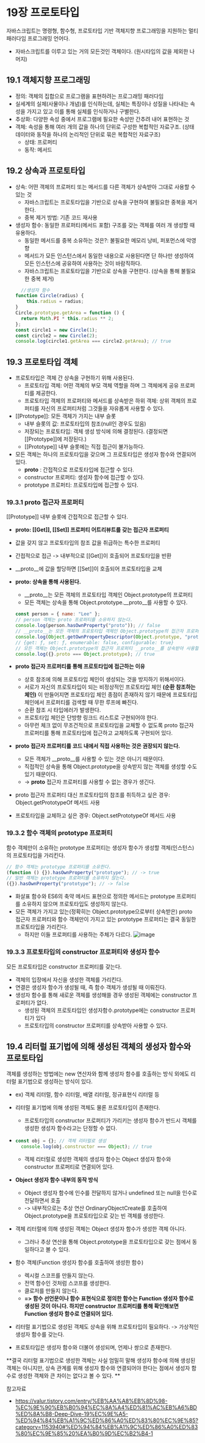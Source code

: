 # 19장 프로토타입
자바스크립트는 명령형, 함수형, 프로토타입 기반 객체지향 프로그래밍을 지원하는 멀티 패러다임 프로그래밍 언어다.
- 자바스크립트를 이루고 있는 거의 모든것인 객체이다. (원시타입의 값을 제외한 나머지)

## 19.1 객체지향 프로그래밍
- 정의: 객체의 집합으로 프로그램을 표현하려는 프로그래밍 패러다임
- 실세계의 실체(사물이나 개념)를 인식하는데, 실체는 특징이나 성질을 나타내는 속성을 가지고 있고 이를 통해 실체를 인식하거나 구별한다.
- 추상화: 다양한 속성 중에서 프로그램에 필요한 속성만 간추려 내어 표현하는 것
- 객체: 속성을 통해 여러 개의 값을 하나의 단위로 구성한 복합적인 자료구조. (상태 데이터와 동작을 하나의 논리적인 단위로 묶은 복합적인 자료구조)
  - 상태: 프로퍼티
  - 동작: 메서드
## 19.2 상속과 프로토타입
- 상속: 어떤 객체의 프로퍼티 또는 메서드를 다른 객체가 상속받아 그대로 사용할 수 있는 것
  - 자바스크립트는 프로토타입을 기반으로 상속을 구현하여 불필요한 중복을 제거한다.
  - 중복 제거 방법: 기존 코드 재사용
- 생성자 함수: 동일한 프로퍼티(메서드 포함) 구조를 갖는 객체를 여러 개 생성할 때 유용하다.
  - 동일한 메서드를 중복 소유하는 것은?: 불필요한 메모리 낭비, 퍼포먼스에 악영향
  - 메서드가 모든 인스턴스에서 동일한 내용으로 사용된다면 단 하나만 생성하여 모든 인스턴스에 공유하여 사용하는 것이 바람직하다.
  - 자바스크립트는 프로토타입을 기반으로 상속을 구현한다. (상속을 통해 불필요한 중복 제거)
  ```jsx
	//생성자 함수
  function Circle(radius) {
	  this.radius = radius;
  }
  Circle.prototype.getArea = function () {
  	return Math.PI * this.radius ** 2;
  };
  const circle1 = new Circle(1);
  const circle2 = new Circle(2);
  console.log(circle1.getArea === circle2.getArea); // true
  ```
## 19.3 프로토타입 객체
- 프로토타입은 객체 간 상속을 구현하기 위해 사용된다.
  - 프로토타입 객체: 어떤 객체의 부모 객체 역할을 하며 그 객체에게 공유 프로퍼티를 제공한다.
  - 프로토타입 객체의 프로퍼티와 메서드를 상속받은 하위 객체: 상위 객체의 프로퍼티를 자신의 프로퍼티처럼 그것들을 자유롭게 사용할 수 있다.
- [[Prototype]]: 모든 객체가 가지는 내부 슬롯
  - 내부 슬롯의 값: 프로토타입의 참조(null인 경우도 있음)
  - 저장되는 프로토타입: 객체 생성 방식에 의해 결정된다. (결정되면 [[Prototype]]에 저장된다.)
  -  [[Prototype]] 내부 슬롯에는 직접 접근이 불가능하다.
- 모든 객체는 하나의 프로토타입을 갖으며 그 프로토타입은 생성자 함수와 연결되어 있다.
  - __proto__ : 간접적으로 프로토타입에 접근할 수 있다.
  - constructor 프로퍼티: 생성자 함수에 접근할 수 있다.
  - prototype 프로퍼티: 프로토타입에 접근할 수 있다.
### 19.3.1 __proto__ 접근자 프로퍼티
[[Prototype]] 내부 슬롯에 간접적으로 접근할 수 있다.
-  **__proto__: [[Get]], [[Set]] 프로퍼티 어트리뷰트를 갖는 접근자 프로퍼티**
  - 값을 갖지 않고 프로토타입의 참조 값을 취급하는 특수한 프로퍼티
  - 간접적으로 접근 -> 내부적으로 [[Get]]이 호출되어 프로토타입을 반환
  -  __proto__에 값을 할당하면 [[Set]]이 호출되어 프로토타입을 교체
  
- **__proto__: 상속을 통해 사용된다.**
  - __proto__는 모든 객체의 프로토타입 객체인 Object.prototype의 프로퍼티
  - 모든 객체는 상속을 통해 Object.prototype.__proto__를 사용할 수 있다.
  ```jsx
  const person = { name: "Lee" };
  // person 객체는 proto 프로퍼티를 소유하지 않는다.
  console.log(person.hasOwnProperty("proto")); // false
  // __proto__는 모든 객체의 프로토타입 객체인 Object.prototype의 접근자 프로퍼티다.
  console.log(Object.getOwnPropertyDescriptor(Object.prototype, "proto"));
  // {get: ƒ, set: ƒ, enumerable: false, configurable: true}
  // 모든 객체는 Object.prototype의 접근자 프로퍼티 __proto__를 상속받아 사용할 수 있다.
  console.log({}.proto === Object.prototype); // true
  ```
- **__proto__ 접근자 프로퍼티를 통해 프로토타입에 접근하는 이유**
	-  상호 참조에 의해 프로토타입 체인이 생성되는 것을 방지하기 위해서이다.																			
	- 서로가 자신의 프로토타입이 되는 비정상적인 프로토타입 체인 **(순환 참조하는 체인)** 이 만들어지면 프로토타입 체인 종점이 존재하지 않기 때문에 프로토타입 체인에서 프로퍼티를 검색할 때 무한 루프에 빠진다.
  - 순환 참조 시 타입에러가 발생한다. 
  - 프로토타입 체인은 단방향 링크드 리스트로 구현되어야 한다.
  - 아무런 체크 없이 무조건적으로 프로토타입을 교체할 수 없도록 proto 접근자 프로퍼티를 통해 프로토타입에 접근하고 교체하도록 구현되어 있다.

- **proto 접근자 프로퍼티를 코드 내에서 직접 사용하는 것은 권장되지 않는다.**
  - 모든 객체가 __proto__를 사용할 수 있는 것은 아니기 때문이다.
  - 직접적인 상속을 통해 Object.prototype을 상속받지 않는 객체를 생성할 수도 있기 때문이다.
  - -> __proto__ 접근자 프로퍼티를 사용할 수 없는 경우가 생긴다.

- proto 접근자 프로퍼티 대신 프로토타입의 참조를 취득하고 싶은 경우: Object.getPrototypeOf 메서드 사용
- 프로토타입을 교체하고 싶은 경우: Object.setPrototypeOf 메서드 사용

### 19.3.2 함수 객체의 prototype 프로퍼티
함수 객체만이 소유하는 prototype 프로퍼티는 생성자 함수가 생성할 객체(인스턴스)의 프로토타입을 가리킨다.
```jsx
// 함수 객체는 prototype 프로퍼티를 소유한다.
(function () {}).hasOwnProperty("prototype"); // -> true
// 일반 객체는 prototype 프로퍼티를 소유하지 않는다.
({}).hasOwnProperty("prototype"); // -> false
```
- 화살표 함수와 ES6의 축약 메서드 표현으로 정의한 메서드는 prototype 프로퍼티를 소유하지 않으며 프로토타입도 생성하지 않는다.
- 모든 객체가 가지고 있는(정확히는 Object.prototype으로부터 상속받은) proto 접근자 프로퍼티와 함수 객체만이 가지고 있는 prototype 프로퍼티는 결국 동일한 프로토타입을 가리킨다.
  - 하지만 이들 프로퍼티를 사용하는 주체가 다르다.
  ![image](https://github.com/user-attachments/assets/58af029a-13b7-4c17-ba28-6f63cb6be9de)

### 19.3.3 프로토타입의 constructor 프로퍼티와 생성자 함수
모든 프로토타입은 constructor 프로퍼티를 갖는다. 
- 객체의 입장에서 자신을 생성한 객체를 가리킨다.
- 연결은 생성자 함수가 생성될 때, 즉 함수 객체가 생성될 때 이뤄진다.
- 생성자 함수를 통해 새로운 객체를 생성해쓸 경우 생성된 객체에는 constructor 프로퍼티가 없다.
  - 생성된 객체의 프로토타입인 생성자함수.prototype에는  constructor 프로퍼티가 있다
  - 프로토타입의 constructor 프로퍼티를 상속받아 사용할 수 있다.
  
## 19.4 리터럴 표기법에 의해 생성된 객체의 생성자 함수와 프로토타입
객체를 생성하는 방법에는 new 연산자와 함께 생성자 함수를 호출하는 방식 외에도 리터럴 표기법으로 생성하는 방식이 있다. 
- ex) 객체 리터럴, 함수 리터럴, 배열 리터럴, 정규표현식 리터럴 등
- 리터럴 표기법에 의해 생성된 객체도 물론 프로토타입이 존재한다.
  - 프로토타입의 constructor 프로퍼티가 가리키는 생성자 함수가 반드시 객체를 생성한 생성자 함수라고는 단정할 수 없다.
- ```jsx
  const obj = {}; // 객체 리터럴로 생성
	console.log(obj.constructor === Object); // true
  ```
  - 객체 리터럴로 생성한 객체의 생성자 함수는 Object 생성자	함수와 constructor 프로퍼티로 연결되어 있다.
- **Object 생성자 함수 내부의 동작 방식**
  - Object 생성자 함수에 인수를 전달하지 않거나 undefined 또는 null을 인수로 전달하면서 호출
  - -> 내부적으로는 추상 연산 OrdinaryObjectCreate를 호출하여 Object.prototype을 프로토타입으로 갖는 빈 객체를 생성한다.
- 객체 리터럴에 의해 생성된 객체는 Object 생성자 함수가 생성한 객체 아니다.
  - 그러나 추상 연산을 통해 Object.prototype을 프로토타입으로 갖는 점에서 동일하다고 볼 수 있다.
- 함수 객체(Function 생성자 함수를 호출하여 생성한 함수)
  - 렉시컬 스코프를 만들지 않는다.
  - 전역 함수인 것처럼 스코프를 생성한다.
  - 클로저를 만들지 않는다.
  - **=> 함수 선언문이나 함수 표현식으로 정의한 함수는 Function 생성자 함수로 생성된 것이 아니다. 하지만 constructor 프로퍼티를 통해 확인해보면 Function 생성자 함수로 연결되어 있다.**
  
- 리터럴 표기법으로 생성된 객체도 상속을 위해 프로토타입이 필요하다. -> 가상적인 생성자 함수를 갖는다.
- 프로토타입은 생성자 함수와 더불어 생성되며, 언제나 쌍으로 존재한다.

**결국 리터럴 표기법으로 생성한 객체는 사실 엄밀히 말해 생성자 함수에 의해 생성된 객체는 아니지만, 상속 관계를 위해 생성자 함수와 연결되어야 한다는 점에서 생성자 함수로 생성한 객체와 큰 차이는 없다고 볼 수 있다.
**


참고자료
- https://valur.tistory.com/entry/%EB%AA%A8%EB%8D%98-%EC%9E%90%EB%B0%94%EC%8A%A4%ED%81%AC%EB%A6%BD%ED%8A%B8-Deep-Dive-19%EC%9E%A5-%ED%94%84%EB%A1%9C%ED%86%A0%ED%83%80%EC%9E%85?category=1153940#%ED%94%84%EB%A1%9C%ED%86%A0%ED%83%80%EC%9E%85%20%EA%B0%9D%EC%B2%B4-1






